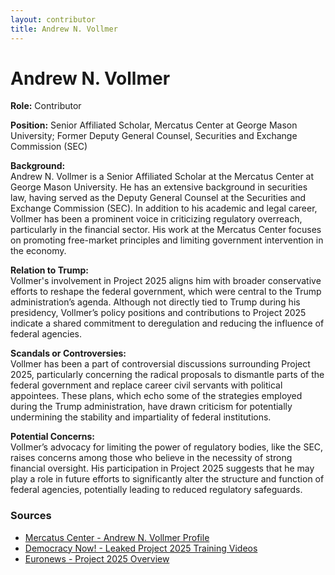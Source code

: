 ```yaml
---
layout: contributor
title: Andrew N. Vollmer
---
```


# Andrew N. Vollmer

**Role:** Contributor

**Position:** Senior Affiliated Scholar, Mercatus Center at George Mason University; Former Deputy General Counsel, Securities and Exchange Commission (SEC)

**Background:**  
Andrew N. Vollmer is a Senior Affiliated Scholar at the Mercatus Center at George Mason University. He has an extensive background in securities law, having served as the Deputy General Counsel at the Securities and Exchange Commission (SEC). In addition to his academic and legal career, Vollmer has been a prominent voice in criticizing regulatory overreach, particularly in the financial sector. His work at the Mercatus Center focuses on promoting free-market principles and limiting government intervention in the economy.

**Relation to Trump:**  
Vollmer's involvement in Project 2025 aligns him with broader conservative efforts to reshape the federal government, which were central to the Trump administration’s agenda. Although not directly tied to Trump during his presidency, Vollmer’s policy positions and contributions to Project 2025 indicate a shared commitment to deregulation and reducing the influence of federal agencies.

**Scandals or Controversies:**  
Vollmer has been a part of controversial discussions surrounding Project 2025, particularly concerning the radical proposals to dismantle parts of the federal government and replace career civil servants with political appointees. These plans, which echo some of the strategies employed during the Trump administration, have drawn criticism for potentially undermining the stability and impartiality of federal institutions.

**Potential Concerns:**  
Vollmer’s advocacy for limiting the power of regulatory bodies, like the SEC, raises concerns among those who believe in the necessity of strong financial oversight. His participation in Project 2025 suggests that he may play a role in future efforts to significantly alter the structure and function of federal agencies, potentially leading to reduced regulatory safeguards.

### Sources
- [Mercatus Center - Andrew N. Vollmer Profile](https://www.mercatus.org)
- [Democracy Now! - Leaked Project 2025 Training Videos](https://www.democracynow.org/2024/8/20/project_2025_training_videos_trump)
- [Euronews - Project 2025 Overview](https://www.euronews.com/2024/8/22/project-2025-trump-radical-plan)
